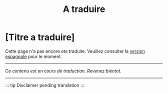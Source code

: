 ﻿---
title: [A traduire]
---

<!-- TODO: translation missing - French version -->

# [Titre a traduire]

Cette page n'a pas encore ete traduite. Veuillez consulter la [version espagnole](/es/mitos-fetichismo) pour le moment.

---

*Ce contenu est en cours de traduction. Revenez bientot.*

---

::: tip
Disclaimer pending translation
:::
